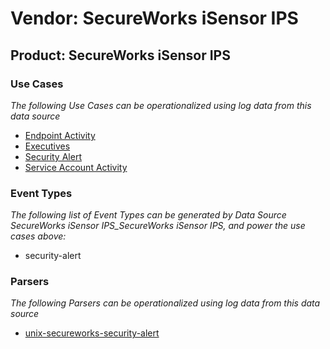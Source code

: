 Vendor: SecureWorks iSensor IPS
===============================
Product: SecureWorks iSensor IPS
--------------------------------

### Use Cases

_The following Use Cases can be operationalized using log data from this data source_

* [Endpoint Activity](../UseCases/usecase_endpoint_activity.md)
* [Executives](../UseCases/usecase_executives.md)
* [Security Alert](../UseCases/usecase_security_alert.md)
* [Service Account Activity](../UseCases/usecase_service_account_activity.md)


### Event Types

_The following list of Event Types can be generated by Data Source SecureWorks iSensor IPS_SecureWorks iSensor IPS, and power the use cases above:_

- security-alert


### Parsers

_The following Parsers can be operationalized using log data from this data source_

* [unix-secureworks-security-alert](../Parsers/parserContent_unix-secureworks-security-alert.md)
